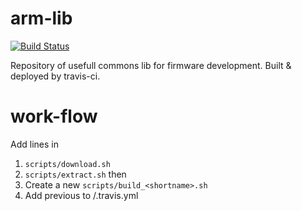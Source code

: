 # arm-lib
[![Build Status](https://travis-ci.com/pabx06/arm-lib.svg?branch=master)](https://travis-ci.com/pabx06/arm-lib)

Repository of usefull commons lib for firmware development. Built & deployed by travis-ci.

# work-flow
Add lines in
1.  `scripts/download.sh`
2.  `scripts/extract.sh`
then
3. Create a new `scripts/build_<shortname>.sh`
4. Add previous to /.travis.yml
